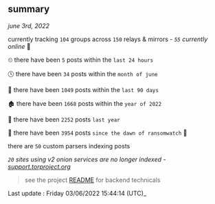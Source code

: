 
## summary
_june 3rd, 2022_

currently tracking `104` groups across `150` relays & mirrors - _`55` currently online_ 📡

⏲ there have been `5` posts within the `last 24 hours`

🕓 there have been `34` posts within the `month of june`

📅 there have been `1049` posts within the `last 90 days`

🏚 there have been `1668` posts within the `year of 2022`

🚀 there have been `2252` posts `last year`

🦕 there have been `3954` posts `since the dawn of ransomwatch` 🐣

there are `50` custom parsers indexing posts

_`20` sites using v2 onion services are no longer indexed - [support.torproject.org](https://support.torproject.org/onionservices/v2-deprecation/)_

> see the project [README](https://github.com/jmousqueton/ransomwatch#readme) for backend technicals



Last update : Friday 03/06/2022 15:44:14 (UTC)_

